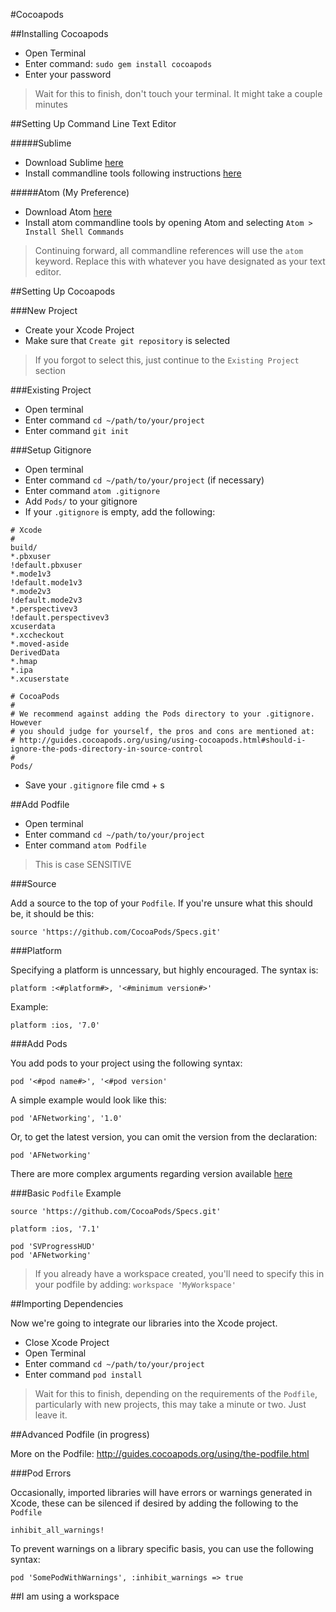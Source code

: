 #Cocoapods

##Installing Cocoapods

- Open Terminal
- Enter command: `sudo gem install cocoapods`
- Enter your password

> Wait for this to finish, don't touch your terminal.  It might take a couple minutes

##Setting Up Command Line Text Editor

#####Sublime

- Download Sublime <a href="http://www.sublimetext.com/">here</a>
- Install commandline tools following instructions <a href="http://www.sublimetext.com/docs/2/osx_command_line.html">here</a>

#####Atom (My Preference)

- Download Atom <a href="https://atom.io/">here</a>
- Install atom commandline tools by opening Atom and selecting `Atom > Install Shell Commands`

>Continuing forward, all commandline references will use the `atom` keyword.  Replace this with whatever you have designated as your text editor.

##Setting Up Cocoapods

###New Project

- Create your Xcode Project
- Make sure that `Create git repository` is selected
> If you forgot to select this, just continue to the `Existing Project` section

###Existing Project

- Open terminal
- Enter command `cd ~/path/to/your/project`
- Enter command `git init`

###Setup Gitignore

- Open terminal
- Enter command `cd ~/path/to/your/project` (if necessary)
- Enter command `atom .gitignore`
- Add `Pods/` to your gitignore
- If your `.gitignore` is empty, add the following:

```
# Xcode
#
build/
*.pbxuser
!default.pbxuser
*.mode1v3
!default.mode1v3
*.mode2v3
!default.mode2v3
*.perspectivev3
!default.perspectivev3
xcuserdata
*.xccheckout
*.moved-aside
DerivedData
*.hmap
*.ipa
*.xcuserstate

# CocoaPods
#
# We recommend against adding the Pods directory to your .gitignore. However
# you should judge for yourself, the pros and cons are mentioned at:
# http://guides.cocoapods.org/using/using-cocoapods.html#should-i-ignore-the-pods-directory-in-source-control
#
Pods/
```

- Save your `.gitignore` file <key>cmd</key> + <key>s</key>

##Add Podfile

- Open terminal
- Enter command `cd ~/path/to/your/project`
- Enter command `atom Podfile`
> This is case SENSITIVE

###Source

Add a source to the top of your `Podfile`.  If you're unsure what this should be, it should be this:

`source 'https://github.com/CocoaPods/Specs.git'`

###Platform

Specifying a platform is unncessary, but highly encouraged.  The syntax is:

`platform :<#platform#>, '<#minimum version#>'`

Example:

`platform :ios, '7.0'`

###Add Pods

You add pods to your project using the following syntax:

`pod '<#pod name#>', '<#pod version'`

A simple example would look like this:

`pod 'AFNetworking', '1.0'`

Or, to get the latest version, you can omit the version from the declaration:

`pod 'AFNetworking'`

There are more complex arguments regarding version available <a href="http://guides.cocoapods.org/syntax/podfile.html#pod">here</a>

###Basic `Podfile` Example

```
source 'https://github.com/CocoaPods/Specs.git'

platform :ios, '7.1'

pod 'SVProgressHUD'
pod 'AFNetworking'
```

> If you already have a workspace created, you'll need to specify this in your podfile by adding: `workspace 'MyWorkspace'`

##Importing Dependencies

Now we're going to integrate our libraries into the Xcode project.  

- Close Xcode Project
- Open Terminal
- Enter command `cd ~/path/to/your/project`
- Enter command `pod install`
> Wait for this to finish, depending on the requirements of the `Podfile`, particularly with new projects, this may take a minute or two.  Just leave it.

##Advanced Podfile (in progress)

More on the Podfile: http://guides.cocoapods.org/using/the-podfile.html

###Pod Errors

Occasionally, imported libraries will have errors  or warnings generated in Xcode, these can be silenced if desired by adding the following to the `Podfile`

`inhibit_all_warnings!`

To prevent warnings on a library specific basis, you can use the following syntax:

`pod 'SomePodWithWarnings', :inhibit_warnings => true`


##I am using a workspace
